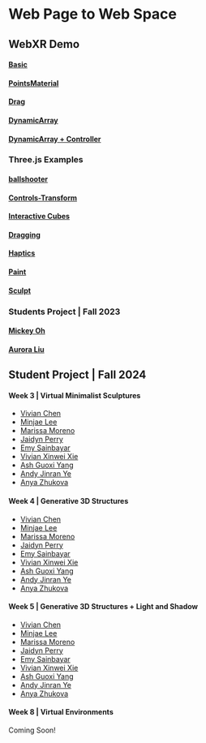 # Web Page to Web Space

## WebXR Demo
#### [Basic](https://moqn.github.io/IMA-Web-Page-To-Web-Space/12_webXR/01_webxr_basic/)
#### [PointsMaterial](https://moqn.github.io/IMA-Web-Page-To-Web-Space/12_webXR/02_webxr_points/)
#### [Drag](https://moqn.github.io/IMA-Web-Page-To-Web-Space/12_webXR/03_webxr_drag/)
#### [DynamicArray](https://moqn.github.io/IMA-Web-Page-To-Web-Space/12_webXR/04_webxr_dynamic_array/)
#### [DynamicArray + Controller](https://moqn.github.io/IMA-Web-Page-To-Web-Space/12_webXR/05_webxr_dynamic_array_controller/)

### Three.js Examples
#### [ballshooter](https://threejs.org/examples/webxr_xr_ballshooter.html)
#### [Controls-Transform](https://threejs.org/examples/webxr_xr_controls_transform.html)
#### [Interactive Cubes](https://threejs.org/examples/webxr_xr_cubes.html)
#### [Dragging](https://threejs.org/examples/webxr_xr_dragging.html)
<!-- #### [Dragging-Custom Depth](https://threejs.org/examples/webxr_xr_dragging_custom_depth.html) -->
#### [Haptics](https://threejs.org/examples/webxr_xr_haptics.html)
#### [Paint](https://threejs.org/examples/webxr_xr_paint.html)
#### [Sculpt](https://threejs.org/examples/webxr_xr_sculpt.html)

### Students Project | Fall 2023
#### [Mickey Oh](https://mickeykorea.github.io/wp2ws/mickey-universe-xr/)
#### [Aurora Liu](https://aurora4188.github.io/WP_2WS_SHJV2/public/)

## Student Project | Fall 2024

#### Week 3 | Virtual Minimalist Sculptures

<!-- - [Neo Alabastro](https://moqn.github.io/wp2ws.net/2024fall/w03/neo/) -->

- [Vivian Chen](https://moqn.github.io/wp2ws.net/2024fall/w03/vivian/)
- [Minjae Lee](https://moqn.github.io/wp2ws.net/2024fall/w03/minjae/)
- [Marissa Moreno](https://moqn.github.io/wp2ws.net/2024fall/w03/marissa/)
- [Jaidyn Perry](https://moqn.github.io/wp2ws.net/2024fall/w03/jaidyn/)
- [Emy Sainbayar](https://moqn.github.io/wp2ws.net/2024fall/w03/emy/)
- [Vivian Xinwei Xie](https://moqn.github.io/wp2ws.net/2024fall/w03/xinwei/)
- [Ash Guoxi Yang](https://moqn.github.io/wp2ws.net/2024fall/w03/ash/)
- [Andy Jinran Ye](https://moqn.github.io/wp2ws.net/2024fall/w04/andy/)
- [Anya Zhukova](https://moqn.github.io/wp2ws.net/2024fall/w04/anya/)

#### Week 4 | Generative 3D Structures

<!-- - [Neo Alabastro](https://moqn.github.io/wp2ws.net/2024fall/w04/neo/) -->

- [Vivian Chen](https://moqn.github.io/wp2ws.net/2024fall/w04/vivian/)
- [Minjae Lee](https://moqn.github.io/wp2ws.net/2024fall/w04/minjae/)
- [Marissa Moreno](https://moqn.github.io/wp2ws.net/2024fall/w04/marissa/)
- [Jaidyn Perry](https://moqn.github.io/wp2ws.net/2024fall/w04/jaidyn/)
- [Emy Sainbayar](https://moqn.github.io/wp2ws.net/2024fall/w04/emy/)
- [Vivian Xinwei Xie](https://moqn.github.io/wp2ws.net/2024fall/w04/xinwei/)
- [Ash Guoxi Yang](https://moqn.github.io/wp2ws.net/2024fall/w04/ash/)
- [Andy Jinran Ye](https://moqn.github.io/wp2ws.net/2024fall/w04/andy/)
- [Anya Zhukova](https://moqn.github.io/wp2ws.net/2024fall/w04/anya/)

#### Week 5 | Generative 3D Structures + Light and Shadow

<!-- - [Neo Alabastro](https://moqn.github.io/wp2ws.net/2024fall/w05/neo/) -->

- [Vivian Chen](https://moqn.github.io/wp2ws.net/2024fall/w05/vivian/)
- [Minjae Lee](https://moqn.github.io/wp2ws.net/2024fall/w05/minjae/)
- [Marissa Moreno](https://moqn.github.io/wp2ws.net/2024fall/w05/marissa/)
- [Jaidyn Perry](https://moqn.github.io/wp2ws.net/2024fall/w05/jaidyn/)
- [Emy Sainbayar](https://moqn.github.io/wp2ws.net/2024fall/w05/emy/)
- [Vivian Xinwei Xie](https://moqn.github.io/wp2ws.net/2024fall/w05/xinwei/)
- [Ash Guoxi Yang](https://moqn.github.io/wp2ws.net/2024fall/w05/ash/)
- [Andy Jinran Ye](https://moqn.github.io/wp2ws.net/2024fall/w05/andy/)
- [Anya Zhukova](https://moqn.github.io/wp2ws.net/2024fall/w05/anya/)

#### Week 8 | Virtual Environments

Coming Soon!

<!-- - [Neo Alabastro](https://moqn.github.io/wp2ws.net/2024fall/w06/neo/)
- [Vivian Chen](https://moqn.github.io/wp2ws.net/2024fall/w06/vivian/)
- [Minjae Lee](https://moqn.github.io/wp2ws.net/2024fall/w06/minjae/)
- [Marissa Moreno](https://moqn.github.io/wp2ws.net/2024fall/w06/marissa/)
- [Jaidyn Perry](https://moqn.github.io/wp2ws.net/2024fall/w06/jaidyn/)
- [Emy Sainbayar](https://moqn.github.io/wp2ws.net/2024fall/w06/emy/)
- [Vivian Xinwei Xie](https://moqn.github.io/wp2ws.net/2024fall/w06/xinwei/)
- [Ash Guoxi Yang](https://moqn.github.io/wp2ws.net/2024fall/w06/ash/)
- [Andy Jinran Ye](https://moqn.github.io/wp2ws.net/2024fall/w06/andy/)
- [Anya Zhukova](https://moqn.github.io/wp2ws.net/2024fall/w06/anya/) -->
